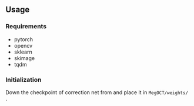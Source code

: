 
## Usage

### Requirements

* pytorch
* opencv
* sklearn
* skimage
* tqdm


### Initialization

Down the checkpoint of correction net from and place it in ```MegOCT/weights/``` .

